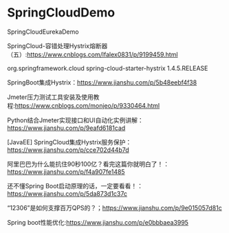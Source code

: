 # SpringCloudDemo
SpringCloudEurekaDemo


SpringCloud-容错处理Hystrix熔断器（五）:https://www.cnblogs.com/lfalex0831/p/9199459.html

<dependency>
      <groupId>org.springframework.cloud</groupId>
      <artifactId>spring-cloud-starter-hystrix</artifactId>
  <version>1.4.5.RELEASE</version>
    </dependency>
    
 SpringBoot集成Hystrix：https://www.jianshu.com/p/5b48eebf4f38

Jmeter压力测试工具安装及使用教程:https://www.cnblogs.com/monjeo/p/9330464.html


Python结合Jmeter实现接口和UI自动化实例讲解：https://www.jianshu.com/p/9eafd6181cad

[JavaEE] SpringCloud集成Hystrix服务保护：https://www.jianshu.com/p/cce702d44b7d

阿里巴巴为什么能抗住90秒100亿？看完这篇你就明白了！：https://www.jianshu.com/p/f4a907fe1485

还不懂Spring Boot启动原理的话，一定要看看！：https://www.jianshu.com/p/5da873d1c37c

“12306”是如何支撑百万QPS的？；https://www.jianshu.com/p/9e015057d81c

Spring boot性能优化:https://www.jianshu.com/p/e0bbbaea3995
